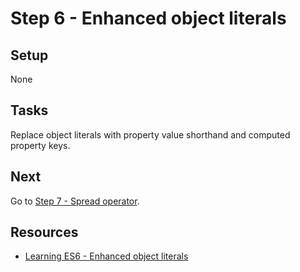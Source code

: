 # Step 6 - Enhanced object literals

## Setup

None

## Tasks

Replace object literals with property value shorthand and computed property keys.

## Next

Go to [Step 7 - Spread operator](../07-spread-operator/).

## Resources

- [Learning ES6 - Enhanced object literals](http://www.benmvp.com/learning-es6-enhanced-object-literals/)
